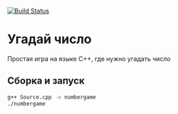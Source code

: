 [![Build Status](https://github.com/riaewo/numbergame/actions/workflows/cpp-build.yml/badge.svg)](https://github.com/riaewo/numbergame/actions)
# Угадай число

Простая игра на языке С++, где нужно угадать число

## Сборка и запуск

```bash
g++ Source.cpp -o numbergame
./numbergame
